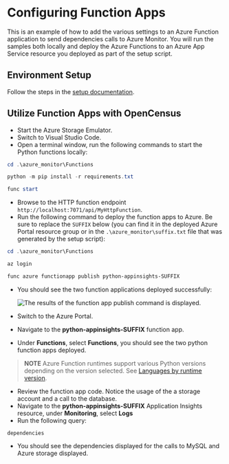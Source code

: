 # Configuring Function Apps

This is an example of how to add the various settings to an Azure Function application to send dependencies calls to Azure Monitor.  You will run the samples both locally and deploy the Azure Functions to an Azure App Service resource you deployed as part of the setup script.

## Environment Setup

Follow the steps in the [setup documentation](/azure_monitor/readme.md).

## Utilize Function Apps with OpenCensus

- Start the Azure Storage Emulator.
- Switch to Visual Studio Code.
- Open a terminal window, run the following commands to start the Python functions locally:

```powershell
cd .\azure_monitor\Functions

python -m pip install -r requirements.txt

func start
```

- Browse to the HTTP function endpoint `http://localhost:7071/api/MyHttpFunction`.
- Run the following command to deploy the function apps to Azure. Be sure to replace the `SUFFIX` below (you can find it in the deployed Azure Portal resource group or in the `.\azure_monitor\suffix.txt` file that was generated by the setup script):

```powershell
cd .\azure_monitor\Functions

az login

func azure functionapp publish python-appinsights-SUFFIX   
```

- You should see the two function applications deployed successfully:

  ![The results of the function app publish command is displayed.](./media/python_functionapp_deploy.png "Review the results and ensure the function apps deployed succesfully.")

- Switch to the Azure Portal.
- Navigate to the **python-appinsights-SUFFIX** function app.
- Under **Functions**, select **Functions**, you should see the two python function apps deployed.

> **NOTE** Azure Function runtimes support various Python versions depending on the version selected.  See [Languages by runtime version](https://docs.microsoft.com/en-us/azure/azure-functions/supported-languages#languages-by-runtime-version).

- Review the function app code.  Notice the usage of the a storage account and a call to the database.
- Navigate to the **python-appinsights-SUFFIX** Application Insights resource, under **Monitoring**, select **Logs**
- Run the following query:

```kusto
dependencies
```

- You should see the dependencies displayed for the calls to MySQL and Azure storage displayed.